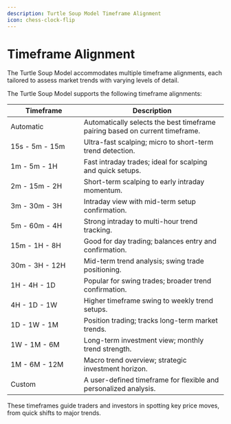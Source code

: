 ```yaml
---
description: Turtle Soup Model Timeframe Alignment
icon: chess-clock-flip
---
```


# Timeframe Alignment

The Turtle Soup Model accommodates multiple timeframe alignments, each tailored to assess market trends with varying levels of detail.

The Turtle Soup Model supports the following timeframe alignments:

<table><thead><tr><th width="154.3515625">Timeframe</th><th>Description</th></tr></thead><tbody><tr><td>Automatic</td><td>Automatically selects the best timeframe pairing based on current timeframe.</td></tr><tr><td>15s - 5m - 15m</td><td>Ultra-fast scalping; micro to short-term trend detection.</td></tr><tr><td>1m - 5m - 1H</td><td>Fast intraday trades; ideal for scalping and quick setups.</td></tr><tr><td>2m - 15m - 2H</td><td>Short-term scalping to early intraday momentum.</td></tr><tr><td>3m - 30m - 3H</td><td>Intraday view with mid-term setup confirmation.</td></tr><tr><td>5m - 60m - 4H</td><td>Strong intraday to multi-hour trend tracking.</td></tr><tr><td>15m - 1H - 8H</td><td>Good for day trading; balances entry and confirmation.</td></tr><tr><td>30m - 3H - 12H</td><td>Mid-term trend analysis; swing trade positioning.</td></tr><tr><td>1H - 4H - 1D</td><td>Popular for swing trades; broader trend confirmation.</td></tr><tr><td>4H - 1D - 1W</td><td>Higher timeframe swing to weekly trend setups.</td></tr><tr><td>1D - 1W - 1M</td><td>Position trading; tracks long-term market trends.</td></tr><tr><td>1W - 1M - 6M</td><td>Long-term investment view; monthly trend strength.</td></tr><tr><td>1M - 6M - 12M</td><td>Macro trend overview; strategic investment horizon.</td></tr><tr><td>Custom</td><td>A user-defined timeframe for flexible and personalized analysis.</td></tr></tbody></table>

These timeframes guide traders and investors in spotting key price moves, from quick shifts to major trends.
